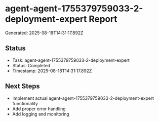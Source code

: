 # agent-agent-1755379759033-2-deployment-expert Report

Generated: 2025-08-18T14:31:17.892Z

## Status
- Task: agent-agent-1755379759033-2-deployment-expert
- Status: Completed
- Timestamp: 2025-08-18T14:31:17.892Z

## Next Steps
- Implement actual agent-agent-1755379759033-2-deployment-expert functionality
- Add proper error handling
- Add logging and monitoring
